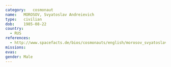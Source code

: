 ```yaml
---
category:	cosmonaut
name:	MOROSOV, Svyatoslav Andreievich
type:	civilian
dob:	1985-08-22
country:
  - RUS
references:
  - http://www.spacefacts.de/bios/cosmonauts/english/morosov_svyatoslav.htm
missions:
evas:
gender:	Male
---
```

